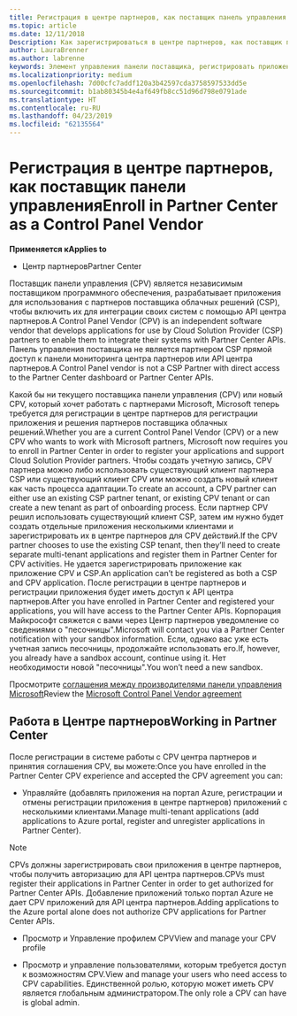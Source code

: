 ```yaml
---
title: Регистрация в центре партнеров, как поставщик панель управления | Центр партнеров
ms.topic: article
ms.date: 12/11/2018
Description: Как зарегистрироваться в центре партнеров, как поставщик панели управления
author: LauraBrenner
ms.author: labrenne
keywords: Элемент управления панели поставщика, регистрировать приложения CPV, управление приложениями CPV
ms.localizationpriority: medium
ms.openlocfilehash: 7d00cfc7addf120a3b42597cda3758597533dd5e
ms.sourcegitcommit: b1ab80345b4e4af649fb8cc51d96d798e0791ade
ms.translationtype: HT
ms.contentlocale: ru-RU
ms.lasthandoff: 04/23/2019
ms.locfileid: "62135564"
---
```

# <a name="enroll-in-partner-center-as-a-control-panel-vendor"></a><span data-ttu-id="bd233-104">Регистрация в центре партнеров, как поставщик панели управления</span><span class="sxs-lookup"><span data-stu-id="bd233-104">Enroll in Partner Center as a Control Panel Vendor</span></span>

<span data-ttu-id="bd233-105">**Применяется к**</span><span class="sxs-lookup"><span data-stu-id="bd233-105">**Applies to**</span></span>

- <span data-ttu-id="bd233-106">Центр партнеров</span><span class="sxs-lookup"><span data-stu-id="bd233-106">Partner Center</span></span>

<span data-ttu-id="bd233-107">Поставщик панели управления (CPV) является независимым поставщиком программного обеспечения, разрабатывает приложения для использования с партнеров поставщика облачных решений (CSP), чтобы включить их для интеграции своих систем с помощью API центра партнеров.</span><span class="sxs-lookup"><span data-stu-id="bd233-107">A Control Panel Vendor (CPV) is an independent software vendor that develops applications for use by Cloud Solution Provider (CSP) partners to enable them to integrate their systems with Partner Center APIs.</span></span> <span data-ttu-id="bd233-108">Панель управления поставщика не является партнером CSP прямой доступ к панели мониторинга центра партнеров или API центра партнеров.</span><span class="sxs-lookup"><span data-stu-id="bd233-108">A Control Panel vendor is not a CSP Partner with direct access to the Partner Center dashboard or Partner Center APIs.</span></span>

<span data-ttu-id="bd233-109">Какой бы ни текущего поставщика панели управления (CPV) или новый CPV, который хочет работать с партнерами Microsoft, Microsoft теперь требуется для регистрации в центре партнеров для регистрации приложения и решения партнеров поставщика облачных решений.</span><span class="sxs-lookup"><span data-stu-id="bd233-109">Whether you are a current Control Panel Vendor (CPV) or a new CPV who wants to work with Microsoft partners, Microsoft now requires you to enroll in Partner Center in order to register your applications and support Cloud Solution Provider partners.</span></span> <span data-ttu-id="bd233-110">Чтобы создать учетную запись, CPV партнера можно либо использовать существующий клиент партнера CSP или существующий клиент CPV или можно создать новый клиент как часть процесса адаптации.</span><span class="sxs-lookup"><span data-stu-id="bd233-110">To create an account, a CPV partner can either use an existing CSP partner tenant, or existing CPV tenant or can create a new tenant as part of onboarding process.</span></span> <span data-ttu-id="bd233-111">Если партнер CPV решил использовать существующий клиент CSP, затем им нужно будет создать отдельные приложения несколькими клиентами и зарегистрировать их в центре партнеров для CPV действий.</span><span class="sxs-lookup"><span data-stu-id="bd233-111">If the CPV partner chooses to use the existing CSP tenant, then they’ll need to create separate multi-tenant applications and register them in Partner Center for CPV activities.</span></span> <span data-ttu-id="bd233-112">Не удается зарегистрировать приложение как приложение CPV и CSP.</span><span class="sxs-lookup"><span data-stu-id="bd233-112">An application can’t be registered as both a CSP and CPV application.</span></span> <span data-ttu-id="bd233-113">После регистрации в центре партнеров и регистрации приложения будет иметь доступ к API центра партнеров.</span><span class="sxs-lookup"><span data-stu-id="bd233-113">After you have enrolled in Partner Center and registered your applications, you will have access to the Partner Center APIs.</span></span>  <span data-ttu-id="bd233-114">Корпорация Майкрософт свяжется с вами через Центр партнеров уведомление со сведениями о "песочницы".</span><span class="sxs-lookup"><span data-stu-id="bd233-114">Microsoft will contact you via a Partner Center notification with your sandbox information.</span></span> <span data-ttu-id="bd233-115">Если, однако вас уже есть учетная запись песочницы, продолжайте использовать его.</span><span class="sxs-lookup"><span data-stu-id="bd233-115">If, however, you already have a sandbox account, continue using it.</span></span> <span data-ttu-id="bd233-116">Нет необходимости новой "песочницы".</span><span class="sxs-lookup"><span data-stu-id="bd233-116">You won’t need a new sandbox.</span></span>   

<span data-ttu-id="bd233-117">Просмотрите [соглашения между производителями панели управления Microsoft](https://go.microsoft.com/fwlink/?linkid=2055198)</span><span class="sxs-lookup"><span data-stu-id="bd233-117">Review the [Microsoft Control Panel Vendor agreement](https://go.microsoft.com/fwlink/?linkid=2055198)</span></span>


## <a name="working-in-partner-center"></a><span data-ttu-id="bd233-118">Работа в Центре партнеров</span><span class="sxs-lookup"><span data-stu-id="bd233-118">Working in Partner Center</span></span>
<span data-ttu-id="bd233-119">После регистрации в системе работы с CPV центра партнеров и принятия соглашения CPV, вы можете:</span><span class="sxs-lookup"><span data-stu-id="bd233-119">Once you have enrolled in the Partner Center CPV experience and accepted the CPV agreement you can:</span></span>

- <span data-ttu-id="bd233-120">Управляйте (добавлять приложения на портал Azure, регистрации и отмены регистрации приложения в центре партнеров) приложений с несколькими клиентами.</span><span class="sxs-lookup"><span data-stu-id="bd233-120">Manage multi-tenant applications (add applications to Azure portal, register and unregister applications in Partner Center).</span></span>

>[!Note] 
><span data-ttu-id="bd233-121">CPVs должны зарегистрировать свои приложения в центре партнеров, чтобы получить авторизацию для API центра партнеров.</span><span class="sxs-lookup"><span data-stu-id="bd233-121">CPVs must register their applications in Partner Center in order to get authorized for Partner Center APIs.</span></span> <span data-ttu-id="bd233-122">Добавление приложений только портал Azure не дает CPV приложений для API центра партнеров.</span><span class="sxs-lookup"><span data-stu-id="bd233-122">Adding applications to the Azure portal alone does not authorize CPV applications for Partner Center APIs.</span></span> 

- <span data-ttu-id="bd233-123">Просмотр и Управление профилем CPV</span><span class="sxs-lookup"><span data-stu-id="bd233-123">View and manage your CPV profile</span></span> 

- <span data-ttu-id="bd233-124">Просмотр и управление пользователями, которым требуется доступ к возможностям CPV.</span><span class="sxs-lookup"><span data-stu-id="bd233-124">View and manage your users who need access to CPV capabilities.</span></span> <span data-ttu-id="bd233-125">Единственной ролью, которую может иметь CPV является глобальным администратором.</span><span class="sxs-lookup"><span data-stu-id="bd233-125">The only role a CPV can have is global admin.</span></span>


